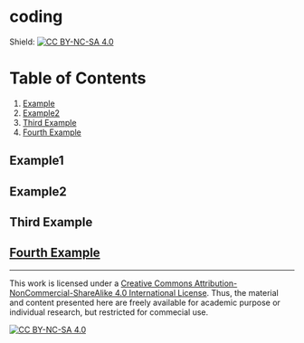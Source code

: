 # coding

Shield: [![CC BY-NC-SA 4.0][cc-by-nc-sa-shield]][cc-by-nc-sa]

# Table of Contents
1. [Example](#example1)
2. [Example2](#example2)
3. [Third Example](#third-example)
4. [Fourth Example](#fourth-example)


## Example1
## Example2
## Third Example
## [Fourth Example](http://www.fourthexample.com) 



---
This work is licensed under a
[Creative Commons Attribution-NonCommercial-ShareAlike 4.0 International License][cc-by-nc-sa]. Thus, the material and content presented here are freely available for academic purpose or individual research, but restricted for commecial use.

[![CC BY-NC-SA 4.0][cc-by-nc-sa-image]][cc-by-nc-sa]

[cc-by-nc-sa]: http://creativecommons.org/licenses/by-nc-sa/4.0/
[cc-by-nc-sa-image]: https://licensebuttons.net/l/by-nc-sa/4.0/88x31.png
[cc-by-nc-sa-shield]: https://img.shields.io/badge/License-CC%20BY--NC--SA%204.0-lightgrey.svg

